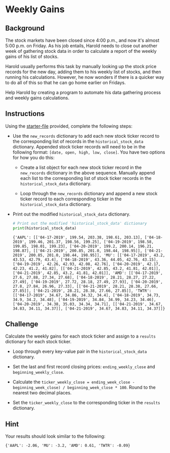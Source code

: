 # Weekly Gains

## Background

The stock markets have been closed since 4:00 p.m., and now it's almost 5:00 p.m. on Friday. As his job entails, Harold needs to close out another week of gathering stock data in order to calculate a report of the weekly gains of his list of stocks.

Harold usually performs this task by manually looking up the stock price records for the new day, adding them to his weekly list of stocks, and then running his calculations. However, he now wonders if there is a quicker way to do all of this so that he can go home earlier on Fridays.

Help Harold by creating a program to automate his data gathering process and weekly gains calculations.

## Instructions

Using the [starter-file](Unsolved/Core/weekly_gains.py) provided, complete the following steps:

* Use the `new_records` dictionary to add each new stock ticker record to the corresponding list of records in the `historical_stock_data` dictionary. Appended stock ticker records will need to be in the following format: `[date, open, high, low, close]`. You have two options for how you do this: 

  * Create a list object for each new stock ticker record in the `new_records` dictionary in the above sequence. Manually append each list to the corresponding list of stock ticker records in the `historical_stock_data` dictionary.
  
  * Loop through the `new_records` dictionary and append a new stock ticker record to each corresponding ticker in the `historical_stock_data` dictionary.

* Print out the modified `historical_stock_data` dictionary.

    ```python
    # Print out the modified 'historical_stock_data' dictionary
    print(historical_stock_data)
    ```

    ```
    {'AAPL': [['04-17-2019', 199.54, 203.38, 198.61, 203.13], ['04-18-2019', 199.46, 201.37, 198.56, 199.25], ['04-19-2019', 198.58, 199.85, 198.01, 199.23], ['04-20-2019', 199.2, 200.14, 196.21, 198.87], [['04-21-2019', 200.85, 201.0, 198.44, 198.95]], ['04-21-2019', 200.85, 201.0, 198.44, 198.95]], 'MU': [['04-17-2019', 43.2, 43.53, 42.79, 43.4], ['04-18-2019', 43.36, 44.05, 42.76, 43.15], ['04-19-2019', 42.26, 42.93, 42.08, 42.76], ['04-20-2019', 42.17, 42.23, 41.2, 41.82], [['04-21-2019', 42.85, 43.2, 41.81, 42.01]], ['04-21-2019', 42.85, 43.2, 41.81, 42.01]], 'AMD': [['04-17-2019', 27.6, 27.88, 27.34, 27.68], ['04-18-2019', 28.21, 28.27, 27.22, 27.49], ['04-19-2019', 27.72, 28.18, 27.49, 27.93], ['04-20-2019', 27.8, 27.84, 26.96, 27.33], [['04-21-2019', 28.21, 28.38, 27.66, 27.85]], ['04-21-2019', 28.21, 28.38, 27.66, 27.85]], 'TWTR': [['04-17-2019', 34.67, 34.86, 34.32, 34.4], ['04-18-2019', 34.73, 34.9, 34.2, 34.48], ['04-19-2019', 34.84, 34.99, 34.23, 34.46], ['04-20-2019', 34.38, 35.03, 34.34, 34.71], [['04-21-2019', 34.67, 34.83, 34.11, 34.37]], ['04-21-2019', 34.67, 34.83, 34.11, 34.37]]}
    ```

## Challenge

Calculate the weekly gains for each stock ticker and assign to a `results` dictionary for each stock ticker.

  * Loop through every key-value pair in the `historical_stock_data` dictionary. 

  * Set the last and first record closing prices: `ending_weekly_close` and `beginning_weekly_close`. 

  * Calculate the `ticker_weekly_close = ending_week_close - beginning_week_close) / beginning_week_close * 100`. Round to the nearest two decimal places.

  * Set the `ticker_weekly_close` to the corresponding ticker in the `results` dictionary.

## Hint

Your results should look similar to the following:

  ```
  {'AAPL': -2.06, 'MU': -3.2, 'AMD': 0.61, 'TWTR': -0.09}
  ```
